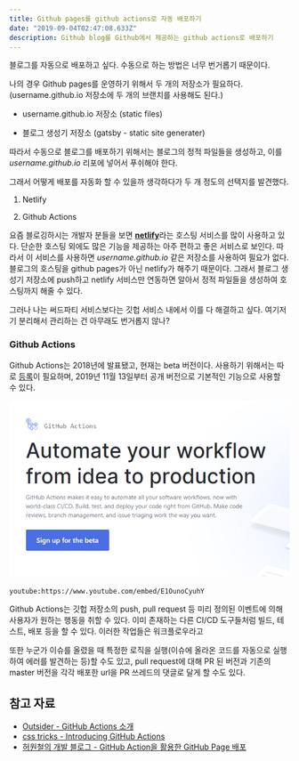 ```yaml
---
title: Github pages를 github actions로 자동 배포하기
date: "2019-09-04T02:47:08.633Z"
description: Github blog를 Github에서 제공하는 github actions로 배포하기
---
```


블로그를 자동으로 배포하고 싶다. 수동으로 하는 방법은 너무 번거롭기 때문이다.

나의 경우 Github pages를 운영하기 위해서 두 개의 저장소가 필요하다.
(username.github.io 저장소에 두 개의 브랜치를 사용해도 된다.)

- username.github.io 저장소 (static files)

- 블로그 생성기 저장소 (gatsby - static site generater)

따라서 수동으로 블로그를 배포하기 위해서는 블로그의 정적 파일들을 생성하고, 이를 *username.github.io* 리포에 넣어서 푸쉬해야 한다.

그래서 어떻게 배포를 자동화 할 수 있을까 생각하다가 두 개 정도의 선택지를 발견했다.

1. Netlify

2. Github Actions

요즘 블로깅하시는 개발자 분들을 보면 [**netlify**](https://www.netlify.com/)라는 호스팅 서비스를 많이 사용하고 있다. 단순한 호스팅 외에도 많은 기능을 제공하는 아주 편하고 좋은 서비스로 보인다. 따라서 이 서비스를 사용하면 *username.github.io* 같은 저장소를 사용하여 필요가 없다. 블로그의 호스팅을 github pages가 아닌 netlify가 해주기 때문이다. 그래서 블로그 생성기 저장소에 push하고 netlify 서비스만 연동하면 알아서 정적 파일들을 생성하여 호스팅까지 해줄 수 있다.

그러나 나는 써드파티 서비스보다는 깃헙 서비스 내에서 이를 다 해결하고 싶다. 여기저기 분리해서 관리하는 건 아무래도 번거롭지 않나?

### Github Actions

Github Actions는 2018년에 발표됐고, 현재는 beta 버전이다. 사용하기 위해서는 따로 [등록](https://github.com/features/actions)이 필요하며, 2019년 11월 13일부터 공개 버전으로 기본적인 기능으로 사용할 수 있다.

![sign up for the beta](./signup.png)

`youtube:https://www.youtube.com/embed/E1OunoCyuhY`

Github Actions는 깃헙 저장소의 push, pull request 등 미리 정의된 이벤트에 의해 사용자가 원하는 행동을 취할 수 있다. 이미 존재하는 다른 CI/CD 도구들처럼 빌드, 테스트, 배포 등을 할 수 있다. 이러한 작업들은 워크플로우라고 

또한 누군가 이슈를 올렸을 때 특정한 로직을 실행(이슈에 올라온 코드를 자동으로 실행하여 에러를 발견하는 등)할 수도 있고, pull request에 대해 PR 된 버전과 기존의 master 버전을 각각 배포한 url을 PR 쓰레드의 댓글로 달게 할 수도 있다. 

## 참고 자료

- [Outsider - GitHub Actions 소개](https://blog.outsider.ne.kr/1412)
- [css tricks - Introducing GitHub Actions](https://css-tricks.com/introducing-github-actions/)
- [허원철의 개발 블로그 - GitHub Action을 활용한 GitHub Page 배포](https://heowc.dev/2019/02/03/deploy-gh-page-with-github-action/)